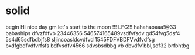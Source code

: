 # solid
begin
Hi
nice day
gm
let's start
to the moon !!!
LFG!!!
hahahaoaaa!@33
babaships
dfvzfdfvb
23446356
546574165489vsdfvfsdv
gd54fvg5dsf4
5s4d65sdfbdbjfs8
sljincoasldcvdfvd
1545FDFVBDFVvdfvdfsg
bxdfgbdfvdfvrfsfs
bdfvsdfv4566
sdvsbsdbbg
vb dbvdfv'bbl,sdf32
brfbhtbg
